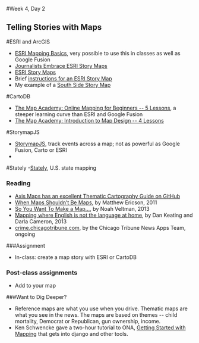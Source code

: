 #Week 4, Day 2
## Telling Stories with Maps

#ESRI and ArcGIS
- [ESRI Mapping Basics](http://www.esri.com/connected#Mapping%20Our%20World), very possible to use this in classes as well as Google Fusion
- [Journalists Embrace ESRI Story Maps](https://blogs.esri.com/esri/esri-insider/2015/07/06/journalists-embrace-story-maps/)
- [ESRI Story Maps](http://storymaps.arcgis.com/en/)
- Brief [instructions for an ESRI Story Map](http://www.esri.com/esri-news/arcwatch/0513/make-a-map-tour-story-map)
- My example of a [South Side Story Map](http://jacklule.github.io/pages/ESRIMapStory.html)

#CartoDB
- [The Map Academy: Online Mapping for Beginners -- 5 Lessons](http://academy.cartodb.com/courses/beginners-course/), a steeper learning curve than ESRI and Google Fusion
- [The Map Academy: Introduction to Map Design -- 4 Lessons](http://academy.cartodb.com/courses/design-for-beginners/)

#StorymapJS
- [StorymapJS](https://storymap.knightlab.com/), track events across a map; not as powerful as Google Fusion, Carto or ESRI
- 
#Stately
-[Stately](https://intridea.github.io/stately/), U.S. state mapping

### Reading

- [Axis Maps has an excellent Thematic Cartography Guide on GitHub](http://axismaps.github.io/thematic-cartography/)
- [When Maps Shouldn’t Be Maps](http://www.ericson.net/content/2011/10/when-maps-shouldnt-be-maps/), by Matthew Ericson, 2011
- [So You Want To Make a Map...](https://github.com/veltman/learninglunches/tree/master/maps), by Noah Veltman, 2013
- [Mapping where English is not the language at home](http://www.washingtonpost.com/wp-srv/special/national/us-language-map/), by Dan Keating and Darla Cameron, 2013
- [crime.chicagotribune.com](http://crime.chicagotribune.com/), by the Chicago Tribune News Apps Team, ongoing

###Assignment
- In-class: create a map story with ESRI or CartoDB

### Post-class assignments

- Add to your map

###Want to Dig Deeper?

- Reference maps are what you use when you drive. Thematic maps are what you see in the news. The maps are based on themes -- child mortality, Democrat or Republican, gun ownership, income. 
- Ken Schwencke gave a two-hour tutorial to ONA, [Getting Started with Mapping](http://forjournalism.github.io/courses/mapping/) that gets into django and other tools.

